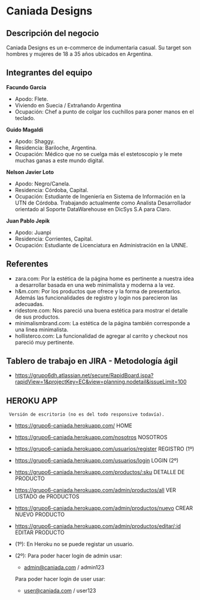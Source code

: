 # Caniada Designs

## Descripción del negocio

Caniada Designs es un e-commerce de indumentaria casual. Su target son hombres y mujeres de 18 a 35 años ubicados en Argentina.  

## Integrantes del equipo

**Facundo Garcia**

* Apodo: Flete.
* Viviendo en Suecia / Extrañando Argentina
* Ocupación: Chef a punto de colgar los cuchillos para poner manos en el teclado. 

**Guido Magaldi**

* Apodo: Shaggy.
* Residencia: Bariloche, Argentina.
* Ocupación: Médico que no se cuelga más el estetoscopio y le mete muchas ganas a este mundo digital.

**Nelson Javier Loto**

* Apodo: Negro/Canela.
* Residencia: Córdoba, Capital.
* Ocupación: Estudiante de Ingeniería en Sistema de Información en la UTN de Córdoba. Trabajando  actualmente como Analista Desarrollador orientado al Soporte DataWarehouse en DicSys S.A para Claro.

**Juan Pablo Jepik**

* Apodo: Juanpi
* Residencia: Corrientes, Capital.
* Ocupación: Estudiante de Licenciatura en Administración en la UNNE.

## Referentes

- zara.com: Por la estética de la página home es pertinente a nuestra idea a desarrollar basada en una web minimalista y moderna a la vez.
- h&m.com: Por los productos que ofrece y la forma de presentarlos. Además las funcionalidades de registro y login nos parecieron las adecuadas.
- ridestore.com: Nos pareció una buena estética para mostrar el detalle de sus productos.
- minimalismbrand.com: La estética de la página también corresponde a una linea minimalista.
- hollisterco.com: La funcionalidad de agregar al carrito y checkout nos pareció muy pertinente.

## Tablero de trabajo en JIRA - Metodología ágil

- https://grupo6dh.atlassian.net/secure/RapidBoard.jspa?rapidView=1&projectKey=EC&view=planning.nodetail&issueLimit=100


## HEROKU APP

     Versión de escritorio (no es del todo responsive todavía).

- https://grupo6-caniada.herokuapp.com/ HOME
- https://grupo6-caniada.herokuapp.com/nosotros NOSOTROS
- https://grupo6-caniada.herokuapp.com/usuarios/register REGISTRO (1º)
- https://grupo6-caniada.herokuapp.com/usuarios/login LOGIN (2º)
- https://grupo6-caniada.herokuapp.com/productos/:sku DETALLE DE PRODUCTO
- https://grupo6-caniada.herokuapp.com/admin/productos/all VER LISTADO de PRODUCTOS
- https://grupo6-caniada.herokuapp.com/admin/productos/nuevo CREAR NUEVO PRODUCTO
- https://grupo6-caniada.herokuapp.com/admin/productos/editar/:id EDITAR PRODUCTO

- (1º): En Heroku no se puede registar un usuario. 
- (2º): 
     Para poder hacer login de admin usar: 
     - admin@caniada.com / admin123

     Para poder hacer login de user usar: 
     - user@caniada.com / user123
     
